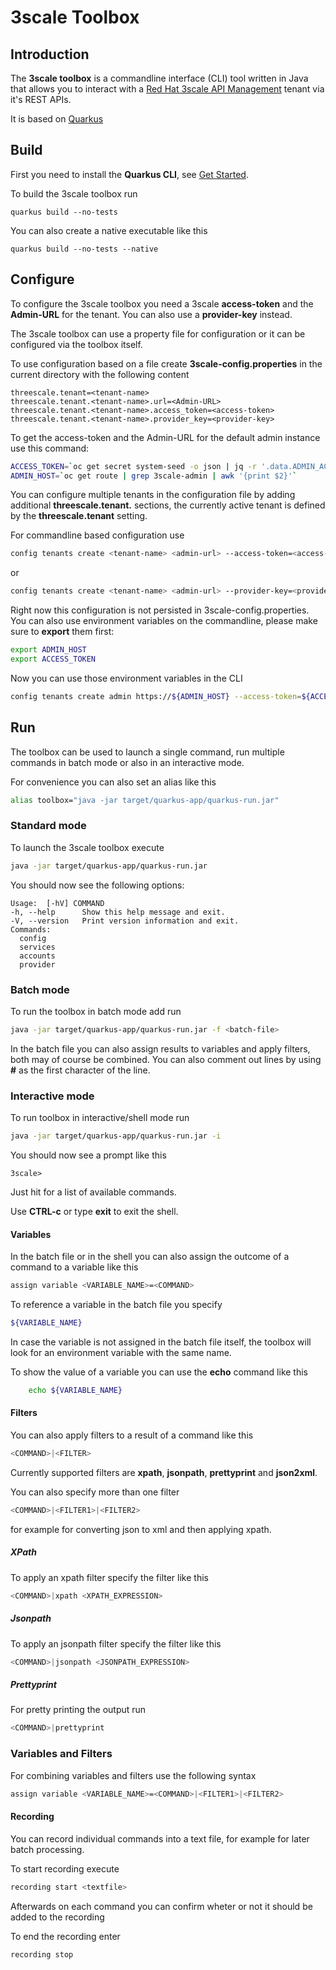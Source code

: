 # 3scale Toolbox

## Introduction

The **3scale toolbox** is a commandline interface (CLI) tool written in Java that allows you to interact with a [Red Hat 3scale API Management](https://www.redhat.com/en/technologies/jboss-middleware/3scale) tenant via it's REST APIs.

It is based on [Quarkus](https://quarkus.io/)

## Build

First you need to install the **Quarkus CLI**, see [Get Started](https://quarkus.io/get-started/).

To build the 3scale toolbox run

	quarkus build --no-tests

You can also create a native executable like this

	quarkus build --no-tests --native

## Configure
To configure the 3scale toolbox you need a 3scale **access-token** and the **Admin-URL** for the tenant. You can also use a **provider-key** instead.

The 3scale toolbox can use a property file for configuration or it can be configured via the toolbox itself.

To use configuration based on a file create **3scale-config.properties** in the current directory with the following content
```text
threescale.tenant=<tenant-name>
threescale.tenant.<tenant-name>.url=<Admin-URL>
threescale.tenant.<tenant-name>.access_token=<access-token>
threescale.tenant.<tenant-name>.provider_key=<provider-key>
```
To get the access-token and the Admin-URL for the default admin instance use this command:
```bash
ACCESS_TOKEN=`oc get secret system-seed -o json | jq -r '.data.ADMIN_ACCESS_TOKEN' | base64 -d`
ADMIN_HOST=`oc get route | grep 3scale-admin | awk '{print $2}'`
```
You can configure multiple tenants in the configuration file by adding additional **threescale.tenant.<tenant-name>** sections, the currently active tenant is defined by the **threescale.tenant** setting.

For commandline based configuration use
```bash
config tenants create <tenant-name> <admin-url> --access-token=<access-token>
```
or
```bash
config tenants create <tenant-name> <admin-url> --provider-key=<provider-key>
```
Right now this configuration is not persisted in 3scale-config.properties. You can also use environment variables on the commandline, please make sure to **export** them first:
```bash
export ADMIN_HOST
export ACCESS_TOKEN
```
Now you can use those environment variables in the CLI
```bash
config tenants create admin https://${ADMIN_HOST} --access-token=${ACCESS_TOKEN}
```
## Run
The toolbox can be used to launch a single command, run multiple commands in batch mode or also in an interactive mode.

For convenience you can also set an alias like this
```bash
alias toolbox="java -jar target/quarkus-app/quarkus-run.jar"
```
### Standard mode
To launch the 3scale toolbox execute
```bash
java -jar target/quarkus-app/quarkus-run.jar
```
You should now see the following options:

	Usage:  [-hV] COMMAND
  	-h, --help      Show this help message and exit.
  	-V, --version   Print version information and exit.
	Commands:
  	  config
  	  services
  	  accounts
  	  provider
### Batch mode
To run the toolbox in batch mode add run
```bash
java -jar target/quarkus-app/quarkus-run.jar -f <batch-file>
```
In the batch file you can also assign results to variables and apply filters, both may of course be combined. You can also comment out lines by using **#** as the first character of the line.
### Interactive mode
To run toolbox in interactive/shell mode run
```bash
java -jar target/quarkus-app/quarkus-run.jar -i
```
You should now see a prompt like this
```
3scale>
```
Just hit **<enter>** for a list of available commands.

Use **CTRL-c** or type **exit** to exit the shell.

#### Variables
In the batch file or in the shell you can also assign the outcome of a command to a variable like this
```bash
assign variable <VARIABLE_NAME>=<COMMAND>
```
To reference a variable in the batch file you specify
```bash
${VARIABLE_NAME}
```
In case the variable is not assigned in the batch file itself, the toolbox will look for an environment variable with the same name.

To show the value of a variable you can use the **echo** command like this
```bash
	echo ${VARIABLE_NAME}
```
#### Filters
You can also apply filters to a result of a command like this
```bash
<COMMAND>|<FILTER>
```
Currently supported filters are **xpath**, **jsonpath**, **prettyprint** and **json2xml**.

You can also specify more than one filter
```bash
<COMMAND>|<FILTER1>|<FILTER2>
```
for example for converting json to xml and then applying xpath.
##### XPath
To apply an xpath filter specify the filter like this
```bash
<COMMAND>|xpath <XPATH_EXPRESSION>
```
##### Jsonpath
To apply an jsonpath filter specify the filter like this
```bash
<COMMAND>|jsonpath <JSONPATH_EXPRESSION>
```
##### Prettyprint
For pretty printing the output run
```bash
<COMMAND>|prettyprint
```
### Variables and Filters
For combining variables and filters use the following syntax
```bash
assign variable <VARIABLE_NAME>=<COMMAND>|<FILTER1>|<FILTER2>
```
#### Recording
You can record individual commands into a text file, for example for later batch processing.

To start recording execute
```bash
recording start <textfile>
```
Afterwards on each command you can confirm wheter or not it should be added to the recording

To end the recording enter
```bash
recording stop
```

